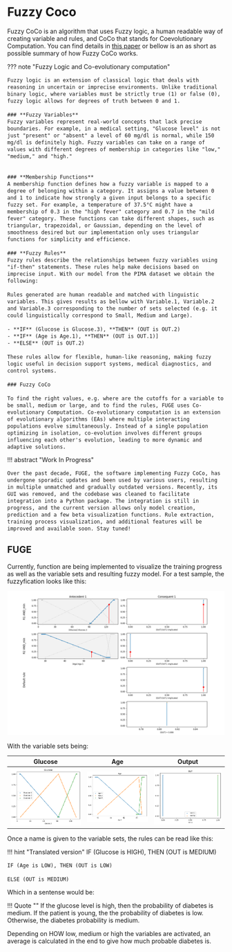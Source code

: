 # Fuzzy Coco

Fuzzy CoCo is an algorithm that uses Fuzzy logic, a human readable way of creating variable and rules, and CoCo that stands for Coevolutionary Computation. You can find details in [this paper](https://infoscience.epfl.ch/entities/publication/d86c7dde-72fa-4fb7-9842-2c3ca0e1a1b3) or bellow is an as short as possible summary of how Fuzzy CoCo works.


??? note "Fuzzy Logic and Co-evolutionary computation"

    Fuzzy logic is an extension of classical logic that deals with reasoning in uncertain or imprecise environments. Unlike traditional binary logic, where variables must be strictly true (1) or false (0), fuzzy logic allows for degrees of truth between 0 and 1.  

    ### **Fuzzy Variables**  
    Fuzzy variables represent real-world concepts that lack precise boundaries. For example, in a medical setting, "Glucose level" is not just "present" or "absent" a level of 60 mg/dl is normal, while 150 mg/dl is definitely high. Fuzzy variables can take on a range of values with different degrees of membership in categories like "low," "medium," and "high."


    ### **Membership Functions**  
    A membership function defines how a fuzzy variable is mapped to a degree of belonging within a category. It assigns a value between 0 and 1 to indicate how strongly a given input belongs to a specific fuzzy set. For example, a temperature of 37.5°C might have a membership of 0.3 in the "high fever" category and 0.7 in the "mild fever" category. These functions can take different shapes, such as triangular, trapezoidal, or Gaussian, depending on the level of smoothness desired but our implementation only uses triangular functions for simplicity and efficience. 

    ### **Fuzzy Rules**  
    Fuzzy rules describe the relationships between fuzzy variables using "if-then" statements. These rules help make decisions based on imprecise input. With our model from the PIMA dataset we obtain the following:  

    Rules generated are human readable and matched with linguistic variables. This gives results as bellow with Variable.1, Variable.2 and Variable.3 corresponding to the number of sets selected (e.g. it could linguistically correspond to Small, Medium and Large).

    - **IF** (Glucose is Glucose.3), **THEN** (OUT is OUT.2)
    - **IF** (Age is Age.1), **THEN** (OUT is OUT.1)] 
    - **ELSE** (OUT is OUT.2)

    These rules allow for flexible, human-like reasoning, making fuzzy logic useful in decision support systems, medical diagnostics, and control systems.  

    ### Fuzzy CoCo

    To find the right values, e.g. where are the cutoffs for a variable to be small, medium or large, and to find the rules, FUGE uses Co-evolutionary Computation. Co-evolutionary computation is an extension of evolutionary algorithms (EAs) where multiple interacting populations evolve simultaneously. Instead of a single population optimizing in isolation, co-evolution involves different groups influencing each other's evolution, leading to more dynamic and adaptive solutions.

!!! abstract "Work In Progress"

    Over the past decade, FUGE, the software implementing Fuzzy CoCo, has undergone sporadic updates and been used by various users, resulting in multiple unmatched and gradually outdated versions. Recently, its GUI was removed, and the codebase was cleaned to facilitate integration into a Python package. The integration is still in progress, and the current version allows only model creation, prediction and a few beta visualization functions. Rule extraction, training process visualization, and additional features will be improved and available soon. Stay tuned!

## FUGE

Currently, function are being implemented to visualize the training progress as well as the variable sets and resulting fuzzy model. For a test sample, the fuzzyfication looks like this:

![FUGE prediction visualization](./assets/img/output_test_8.png)  

With the variable sets being: 

Glucose             |  Age   |     Output  
--- | --- | ---
![Glucose set](./assets/img/fuzzy_set_glucose.png)  |  ![Age set](./assets/img/fuzzy_set_age.png) | ![Output set](./assets/img/fuzzy_set_output.png)




Once a name is given to the variable sets, the rules can be read like this:

!!! hint "Translated version"
    IF (Glucose is HIGH), THEN (OUT is MEDIUM)

    IF (Age is LOW), THEN (OUT is LOW)

    ELSE (OUT is MEDIUM)

Which in a sentense would be: 

!!! Quote "" 
    If the glucose level is high, then the probability of diabetes is medium. If the patient is young, the the probability of diabetes is low. Otherwise, the diabetes probability is medium. 

Depending on HOW low, medium or high the variables are activated, an average is calculated in the end to give how much probable diabetes is. 